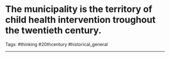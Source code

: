 # The municipality is the territory of child health intervention troughout the twentieth century.
Tags: #thinking #20thcentury #historical_general 

---